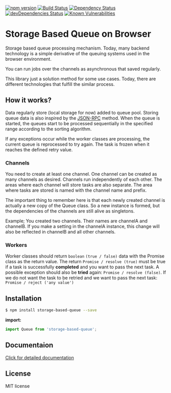 [![npm version](https://badge.fury.io/js/storage-based-queue.svg)](https://badge.fury.io/js/storage-based-queue)
[![Build Status](https://travis-ci.org/atayahmet/storage-based-queue.svg?branch=v0.0.5-beta5)](https://travis-ci.org/atayahmet/storage-based-queue)
[![Dependency Status](https://img.shields.io/david/atayahmet/storage-based-queue.svg?style=flat-square)](https://david-dm.org/atayahmet/storage-based-queue)
[![devDependencies Status](https://david-dm.org/atayahmet/storage-based-queue/dev-status.svg)](https://david-dm.org/atayahmet/storage-based-queue?type=dev)
[![Known Vulnerabilities](https://snyk.io/test/github/atayahmet/storage-based-queue/badge.svg)](https://snyk.io/test/github/atayahmet/storage-based-queue)


# Storage Based Queue on Browser

Storage based queue processing mechanism. Today, many backend technology is a simple derivative of the queuing systems used in the browser environment.

You can run jobs over the channels as asynchronous that saved regularly.

This library just a solution method for some use cases. Today, there are different technologies that fulfill the similar process.

## How it works?

Data regularly store (local storage for now) added to queue pool. Storing queue data is also inspired by the [JSON-RPC](http://www.jsonrpc.org/) method. When the queue is started, the queues start to be processed sequentially in the specified range according to the sorting algorithm.

If any exceptions occur while the worker classes are processing, the current queue is reprocessed to try again. The task is frozen when it reaches the defined retry value.

### Channels
You need to create at least one channel. One channel can be created as many channels as desired. Channels run independently of each other. The areas where each channel will store tasks are also separate. The area where tasks are stored is named with the channel name and prefix.

The important thing to remember here is that each newly created channel is actually a new copy of the Queue class. So a new instance is formed, but the dependencies of the channels are still alive as singletons.

Example; You created two channels. Their names are channelA and channelB. If you make a setting in the channelA instance, this change will also be reflected in channelB and all other channels.


### Workers
Worker classes should return `boolean` `(true / false)` data with the Promise class as the return value. The return `Promise / resolve (true)` must be true if a task is successfully **completed** and you want to pass the next task. A possible exception should also be **tried** again: `Promise / resolve (false)`. If we do not want the task to be retried and we want to pass the next task: `Promise / reject ('any value')`


## Installation

```sh
$ npm install storage-based-queue --save
```

**import:**

```javascript
import Queue from 'storage-based-queue';
```

## Documentaion

[Click for detailed documentation](https://github.com/atayahmet/storage-based-queue/wiki/Quick-Start)

## License
MIT license
